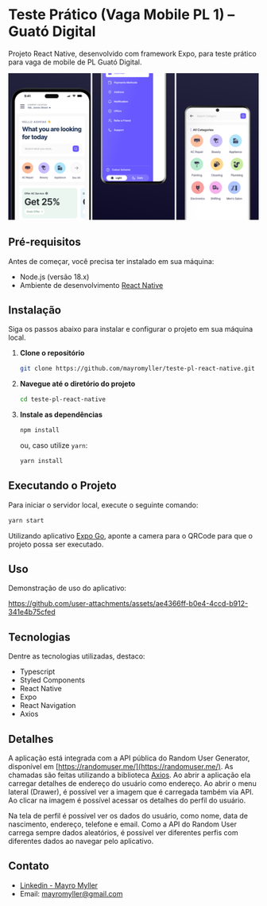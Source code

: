 # Teste Prático (Vaga Mobile PL 1) – Guató Digital

Projeto React Native, desenvolvido com framework Expo, para teste prático para vaga de mobile de PL Guató Digital.

<img src="./@docs/screenshot.png" alt="screenshot" />

## Pré-requisitos

Antes de começar, você precisa ter instalado em sua máquina:

- Node.js (versão 18.x)
- Ambiente de desenvolvimento [React Native](https://react-native.rocketseat.dev/)

## Instalação

Siga os passos abaixo para instalar e configurar o projeto em sua máquina local.

1. **Clone o repositório**
   ```bash
   git clone https://github.com/mayromyller/teste-pl-react-native.git
   ```
2. **Navegue até o diretório do projeto**
   ```bash
   cd teste-pl-react-native
   ```
3. **Instale as dependências**
   ```bash
   npm install
   ```
   ou, caso utilize `yarn`:
   ```bash
   yarn install
   ```

## Executando o Projeto

Para iniciar o servidor local, execute o seguinte comando:

```bash
yarn start
```

Utilizando aplicativo [Expo Go](https://play.google.com/store/apps/details?id=host.exp.exponent&hl=pt_BR), aponte a camera para o QRCode para que o projeto possa ser executado.

## Uso

Demonstração de uso do aplicativo:

https://github.com/user-attachments/assets/ae4366ff-b0e4-4ccd-b912-341e4b75cfed

## Tecnologias

Dentre as tecnologias utilizadas, destaco:

- Typescript
- Styled Components
- React Native
- Expo
- React Navigation
- Axios

## Detalhes

A aplicação está integrada com a API pública do Random User Generator, disponível em [https://randomuser.me/](https://randomuser.me/). As chamadas são feitas utilizando a biblioteca [Axios](https://github.com/axios/axios). Ao abrir a aplicação ela carregar detalhes de endereço do usuário como endereço. Ao abrir o menu lateral (Drawer), é possível ver a imagem que é carregada também via API. Ao clicar na imagem é possível acessar os detalhes do perfil do usuário.

Na tela de perfil é possível ver os dados do usuário, como nome, data de nascimento, endereço, telefone e email. Como a API do Random User carrega sempre dados aleatórios, é possível ver diferentes perfis com diferentes dados ao navegar pelo aplicativo.

## Contato

- [Linkedin - Mayro Myller](https://www.linkedin.com/in/mayromyller/)
- Email: mayromyller@gmail.com
